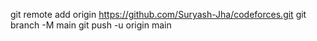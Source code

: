 git remote add origin https://github.com/Suryash-Jha/codeforces.git
git branch -M main
git push -u origin main